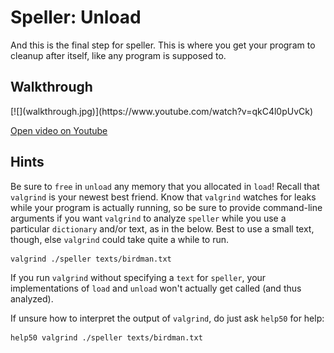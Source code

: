 # Speller: Unload

And this is the final step for speller. This is where you get your program to cleanup after itself, like any program is supposed to.

## Walkthrough

<div markdown="1" class="extend">
[![](walkthrough.jpg)](https://www.youtube.com/watch?v=qkC4l0pUvCk)
</div>

[Open video on Youtube](https://www.youtube.com/watch?v=qkC4l0pUvCk)

## Hints

Be sure to `free` in `unload` any memory that you allocated in `load`! Recall that `valgrind` is your newest best friend. Know that `valgrind` watches for leaks while your program is actually running, so be sure to provide command-line arguments if you want `valgrind` to analyze `speller` while you use a particular `dictionary` and/or text, as in the below. Best to use a small text, though, else `valgrind` could take quite a while to run.

    valgrind ./speller texts/birdman.txt

If you run `valgrind` without specifying a `text` for `speller`, your implementations of `load` and `unload` won't actually get called (and thus analyzed).

If unsure how to interpret the output of `valgrind`, do just ask `help50` for help:

    help50 valgrind ./speller texts/birdman.txt
